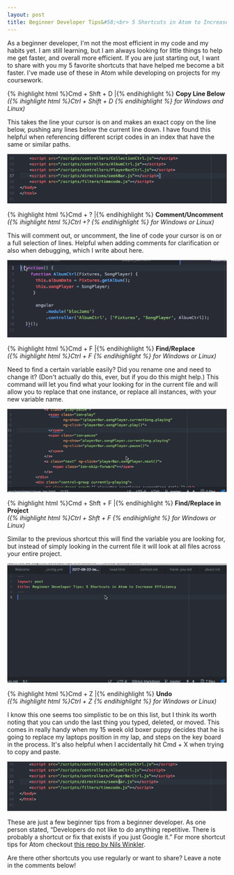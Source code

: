 ```yaml
---
layout: post
title: Beginner Developer Tips&#58;<br> 5 Shortcuts in Atom to Increase Efficiency
---
```


As a beginner developer, I'm not the most efficient in my code and my habits yet. I am still learning, but I am always looking for little things to help me get faster, and overall more efficient. If you are just starting out, I want to share with you my 5 favorite shortcuts that have helped me become a bit faster. I've made use of these in Atom while developing on projects for my coursework.

{% ihighlight html %}Cmd + Shft + D   |{% endihighlight %}  <strong>Copy Line Below</strong><br>
<em>({% ihighlight html %}Ctrl + Shift + D {% endihighlight %} for Windows and Linux)</em>

This takes the line your cursor is on and makes an exact copy on the line below, pushing any lines below the current line down. I have found this helpful when referencing different script codes in an index that have the same or similar paths.

![CmdShftD Shortcut Gif](/img/postGif/CmdShftD.gif)

{% ihighlight html %}Cmd + ?   |{% endihighlight %}  <strong>Comment/Uncomment</strong><br>
<em>({% ihighlight html %}Ctrl +? {% endihighlight %} for Windows or Linux)</em>

This will comment out, or uncomment, the line of code your cursor is on or a full selection of lines. Helpful when adding comments for clarification or also when debugging, which I write about here.

![CmdQ Shortcut Gif](/img/postGif/cmdQ.gif)

{% ihighlight html %}Cmd + F   |{% endihighlight %}  <strong>Find/Replace</strong><br>
<em>({% ihighlight html %}Ctrl + F {% endihighlight %} for Windows or Linux)</em>

Need to find a certain variable easily? Did you rename one and need to change it? (Don't actually do this, ever, but if you do this might help.) This command will let you find what your looking for in the current file and will allow you to replace that one instance, or replace all instances, with your new variable name.

![CmdF Shortcut Gif](/img/postGif/cmdF.gif)

{% ihighlight html %}Cmd + Shft + F   |{% endihighlight %}  <strong>Find/Replace in Project</strong><br>
<em>({% ihighlight html %}Ctrl + Shft + F {% endihighlight %} for Windows or Linux)</em>

Similar to the previous shortcut this will find the variable you are looking for, but instead of simply looking in the current file it will look at all files across your entire project.

![CmdShftF Shortcut Gif](/img/postGif/CmdShftF.gif)

{% ihighlight html %}Cmd + Z   |{% endihighlight %}  <strong>Undo</strong><br>
<em>({% ihighlight html %}Ctrl + Z {% endihighlight %} for Windows or Linux)</em>

I know this one seems too simplistic to be on this list, but I think its worth noting that you can undo the last thing you typed, deleted, or moved. This comes in really handy when my 15 week old boxer puppy decides that he is going to replace my laptops position in my lap, and steps on the key board in the process. It's also helpful when I accidentally hit Cmd + X when trying to copy and paste.

![CmdZ Shortcut Gif](/img/postGif/CtrlZ.gif)

These are just a few beginner tips from a beginner developer. As one person stated, “Developers do not like to do anything repetitive. There is probably a shortcut or fix that exists if you just Google it.” For more shortcut tips for Atom checkout [this repo by Nils Winkler](https://github.com/nwinkler/atom-keyboard-shortcuts).

Are there other shortcuts you use regularly or want to share? Leave a note in the comments below!
